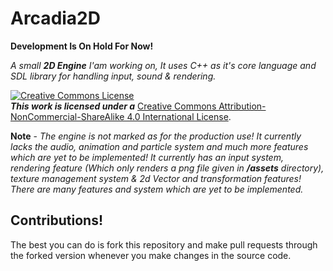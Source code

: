 # Arcadia2D
**Development Is On Hold For Now!**

*A small **2D Engine** I'am working on, It uses C++ as it's core language and SDL library for handling input, sound & rendering.*

<a rel="license" href="http://creativecommons.org/licenses/by-nc-sa/4.0/"><img alt="Creative Commons License" style="border-width:0" src="https://i.creativecommons.org/l/by-nc-sa/4.0/88x31.png" /></a><br />***This work is licensed under a*** <a rel="license" href="http://creativecommons.org/licenses/by-nc-sa/4.0/">Creative Commons Attribution-NonCommercial-ShareAlike 4.0 International License</a>.

**Note** - *The engine is not marked as for the production use! It currently lacks the audio, animation and particle system and much more features which are yet to be implemented! It currently has an input system, rendering feature (Which only renders a png file given in ***/assets*** directory), texture management system & 2d Vector and transformation features! There are many features and system which are yet to be implemented.*

## Contributions!
The best you can do is fork this repository and make pull requests through the forked version whenever you make changes in the source code.

